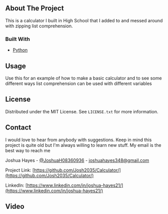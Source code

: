 <!-- ABOUT THE PROJECT -->
## About The Project
This is a calculator I built in High School that I added to and messed around with zipping list comprehension.

### Built With

* [Python](https://python.org/)


<!-- USAGE EXAMPLES -->
## Usage

Use this for an example of how to make a basic calculator and to see some different ways list comprehension can be used with different variables

<!-- LICENSE -->
## License

Distributed under the MIT License. See `LICENSE.txt` for more information.

<!-- CONTACT -->
## Contact

I would love to hear from anybody with suggestions. Keep in mind this project is quite old but I'm always willing to learn new stuff.
My email is the best way to reach me 

Joshua Hayes - [@JoshuaH08360936](https://twitter.com/JoshuaH08360936) - joshuahayes348@gmail.com

Project Link: [https://github.com/Josh2035/Calculator/](https://github.com/Josh2035/Calculator/)

LinkedIn: [https://www.linkedin.com/in/joshua-hayes21/](https://www.linkedin.com/in/joshua-hayes21/)

## Video
